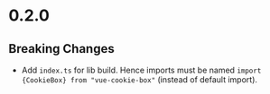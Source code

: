 # 0.2.0

## Breaking Changes
- Add `index.ts` for lib build. Hence imports must be named `import {CookieBox} from "vue-cookie-box"` (instead of default import).
